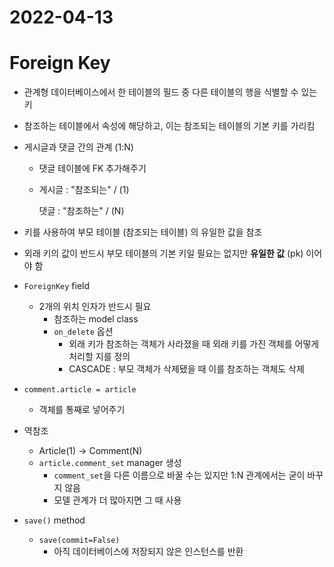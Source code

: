 # 2022-04-13

# Foreign Key

- 관계형 데이터베이스에서 한 테이블의 필드 중 다른 테이블의 행을 식별할 수 있는 키

- 참조하는 테이블에서 속성에 해당하고, 이는 참조되는 테이블의 기본 키를 가리킴

- 게시글과 댓글 간의 관계 (1:N)

  - 댓글 테이블에 FK 추가해주기

  - 게시글 : "참조되는" / (1)

    댓글 : "참조하는" / (N)

- 키를 사용하여 부모 테이블 (참조되는 테이블) 의 유일한 값을 참조
- 외래 키의 값이 반드시 부모 테이블의 기본 키일 필요는 없지만 **유일한 값** (pk) 이어야 함
- `ForeignKey` field
  - 2개의 위치 인자가 반드시 필요
    - 참조하는 model class
    - `on_delete` 옵션
      - 외래 키가 참조하는 객체가 사라졌을 때 외래 키를 가진 객체를 어떻게 처리할 지를 정의
      - CASCADE : 부모 객체가 삭제됐을 때 이를 참조하는 객체도 삭제
- `comment.article = article`
  - 객체를 통째로 넣어주기
- 역참조
  - Article(1) -> Comment(N)
  - `article.comment_set` manager 생성
    - `comment_set`을 다른 이름으로 바꿀 수는 있지만 1:N 관계에서는 굳이 바꾸지 않음
    - 모델 관계가 더 많아지면 그 때 사용
- `save()` method
  - `save(commit=False)`
    - 아직 데이터베이스에 저장되지 않은 인스턴스를 반환